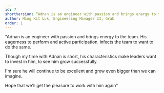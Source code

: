 ```yaml
---
id: 7
shortVersion: “Adnan is an engineer with passion and brings energy to the team. His eagerness to perform and active participation, infects the team to want to do the same.”
author: Ming Kit Luk, Engineering Manager II, Grab
order: 1
---
```


"Adnan is an engineer with passion and brings energy to the team. His eagerness to perform and active participation, infects the team to want to do the same.

Though my time with Adnan is short, his characteristics make leaders want to invest in him, to see him grow successfully.

I'm sure he will continue to be excellent and grow even bigger than we can imagine.

Hope that we'll get the pleasure to work with him again"
